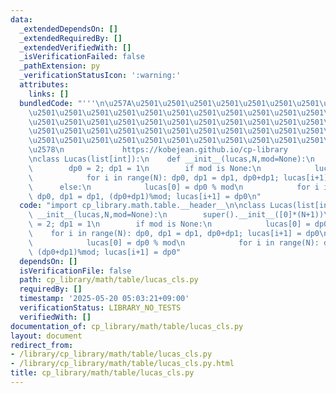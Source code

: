 ```yaml
---
data:
  _extendedDependsOn: []
  _extendedRequiredBy: []
  _extendedVerifiedWith: []
  _isVerificationFailed: false
  _pathExtension: py
  _verificationStatusIcon: ':warning:'
  attributes:
    links: []
  bundledCode: "'''\n\u257A\u2501\u2501\u2501\u2501\u2501\u2501\u2501\u2501\u2501\u2501\
    \u2501\u2501\u2501\u2501\u2501\u2501\u2501\u2501\u2501\u2501\u2501\u2501\u2501\
    \u2501\u2501\u2501\u2501\u2501\u2501\u2501\u2501\u2501\u2501\u2501\u2501\u2501\
    \u2501\u2501\u2501\u2501\u2501\u2501\u2501\u2501\u2501\u2501\u2501\u2501\u2501\
    \u2501\u2501\u2501\u2501\u2501\u2501\u2501\u2501\u2501\u2501\u2501\u2501\u2501\
    \u2578\n             https://kobejean.github.io/cp-library               \n'''\n\
    \nclass Lucas(list[int]):\n    def __init__(lucas,N,mod=None):\n        super().__init__([0]*(N+1))\n\
    \        dp0 = 2; dp1 = 1\n        if mod is None:\n            lucas[0] = dp0\n\
    \            for i in range(N): dp0, dp1 = dp1, dp0+dp1; lucas[i+1] = dp0\n  \
    \      else:\n            lucas[0] = dp0 % mod\n            for i in range(N):\
    \ dp0, dp1 = dp1, (dp0+dp1)%mod; lucas[i+1] = dp0\n"
  code: "import cp_library.math.table.__header__\n\nclass Lucas(list[int]):\n    def\
    \ __init__(lucas,N,mod=None):\n        super().__init__([0]*(N+1))\n        dp0\
    \ = 2; dp1 = 1\n        if mod is None:\n            lucas[0] = dp0\n        \
    \    for i in range(N): dp0, dp1 = dp1, dp0+dp1; lucas[i+1] = dp0\n        else:\n\
    \            lucas[0] = dp0 % mod\n            for i in range(N): dp0, dp1 = dp1,\
    \ (dp0+dp1)%mod; lucas[i+1] = dp0"
  dependsOn: []
  isVerificationFile: false
  path: cp_library/math/table/lucas_cls.py
  requiredBy: []
  timestamp: '2025-05-20 05:03:21+09:00'
  verificationStatus: LIBRARY_NO_TESTS
  verifiedWith: []
documentation_of: cp_library/math/table/lucas_cls.py
layout: document
redirect_from:
- /library/cp_library/math/table/lucas_cls.py
- /library/cp_library/math/table/lucas_cls.py.html
title: cp_library/math/table/lucas_cls.py
---
```

